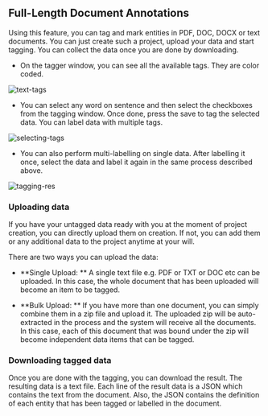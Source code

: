 ## Full-Length Document Annotations

Using this feature, you can tag and mark entities in PDF, DOC, DOCX or text documents. You can just create such a project, upload your data and start tagging. You can collect the data once you are done by downloading.

- On the tagger window, you can see all the available tags. They are color coded.

![text-tags](assets/text-tags.png)

- You can select any word on sentence and then select the checkboxes from the tagging window. Once done, press the save to tag the selected data. You can label data with multiple tags.

![selecting-tags](assets/selecting-tags.png)

- You can also perform multi-labelling on single data. After labelling it once, select the data and label it again in the same process described above. 

![tagging-res](assets/tagging-res.png)

### Uploading data

If you have your untagged data ready with you at the moment of project creation, you can directly upload them on creation. If not, you can add them or any additional data to the project anytime at your will.

There are two ways you can upload the data:

- **Single Upload: ** A single text file e.g. PDF or TXT or DOC etc can be uploaded. In this case, the whole document that has been uploaded will become an item to be tagged.

- **Bulk Upload: ** If you have more than one document, you can simply combine them in a zip file and upload it. The uploaded zip will be auto-extracted in the process and the system will receive all the documents. In this case, each of this document that was bound under the zip will become independent data items that can be tagged.

### Downloading tagged data

Once you are done with the tagging, you can download the result. The resulting data is a text file. Each line of the result data is a JSON which contains the text from the document. Also, the JSON contains the definition of each entity that has been tagged or labelled in the document.
